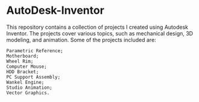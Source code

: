 # AutoDesk-Inventor
This repository contains a collection of projects I created using Autodesk Inventor. The projects cover various topics, such as mechanical design, 3D modeling, and animation. Some of the projects included are:

    Parametric Reference;
    Motherboard;
    Wheel Rim;
    Computer Mouse;
    HDD Bracket;
    PC Support Assembly;
    Wankel Engine;
    Studio Animation;
    Vector Graphics.
